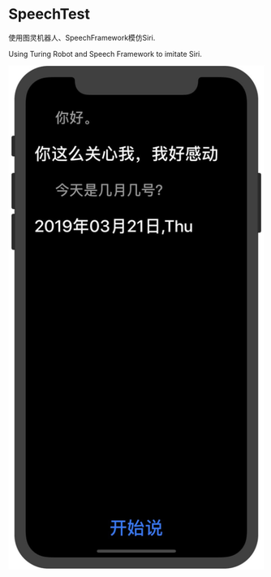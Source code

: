 # SpeechTest

使用图灵机器人、SpeechFramework模仿Siri.

Using Turing Robot and Speech Framework to imitate Siri.


![image.png](https://github.com/Xcoder1011/SpeechTest/blob/master/speech.png)
